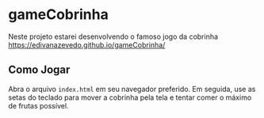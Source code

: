 # gameCobrinha
Neste projeto estarei desenvolvendo o famoso jogo da cobrinha
https://edivanazevedo.github.io/gameCobrinha/

## Como Jogar
Abra o arquivo `index.html` em seu navegador preferido. Em seguida, use as setas do teclado para mover a cobrinha pela tela e tentar comer o máximo de frutas possível.
